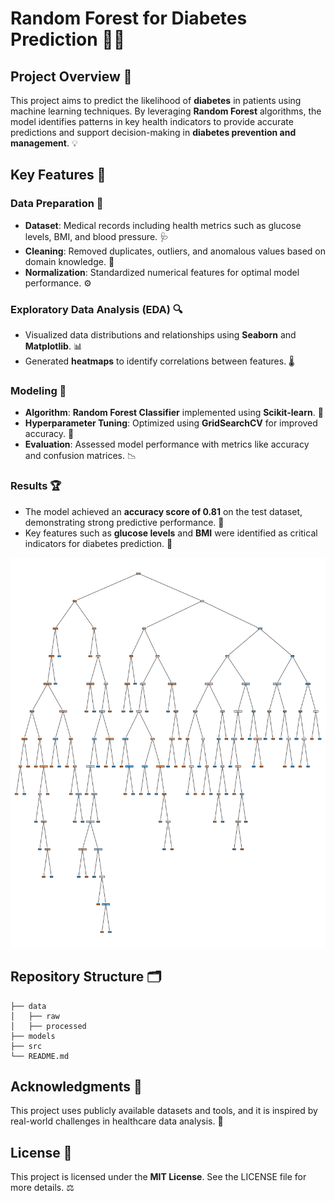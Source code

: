 # Random Forest for Diabetes Prediction 🍏🍩

## Project Overview 🌟
This project aims to predict the likelihood of **diabetes** in patients using machine learning techniques. By leveraging **Random Forest** algorithms, the model identifies patterns in key health indicators to provide accurate predictions and support decision-making in **diabetes prevention and management**. 💡


## Key Features 🔑

### Data Preparation 🧹
- **Dataset**: Medical records including health metrics such as glucose levels, BMI, and blood pressure. 🩺
- **Cleaning**: Removed duplicates, outliers, and anomalous values based on domain knowledge. 🧼
- **Normalization**: Standardized numerical features for optimal model performance. ⚙️

### Exploratory Data Analysis (EDA) 🔍
- Visualized data distributions and relationships using **Seaborn** and **Matplotlib**. 📊
- Generated **heatmaps** to identify correlations between features. 🌡️

### Modeling 🤖
- **Algorithm**: **Random Forest Classifier** implemented using **Scikit-learn**. 🌲
- **Hyperparameter Tuning**: Optimized using **GridSearchCV** for improved accuracy. 🔧
- **Evaluation**: Assessed model performance with metrics like accuracy and confusion matrices. 📉

### Results 🏆
- The model achieved an **accuracy score of 0.81** on the test dataset, demonstrating strong predictive performance. 🎯
- Key features such as **glucose levels** and **BMI** were identified as critical indicators for diabetes prediction. 🍩

![alt text](assets/image.png)


## Repository Structure 🗂️

```
├── data
│   ├── raw
│   ├── processed
├── models
├── src
└── README.md
```


## Acknowledgments 🙏
This project uses publicly available datasets and tools, and it is inspired by real-world challenges in healthcare data analysis. 🏥

## License 📄
This project is licensed under the **MIT License**. See the LICENSE file for more details. ⚖️
